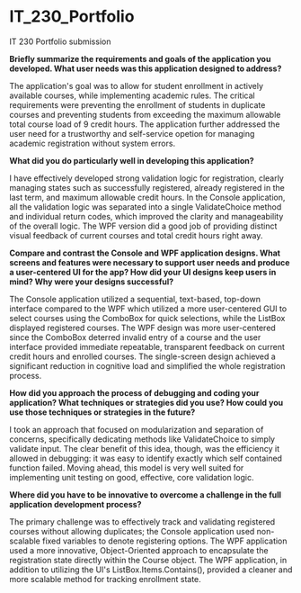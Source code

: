 # IT_230_Portfolio
IT 230 Portfolio submission

**Briefly summarize the requirements and goals of the application you developed. What user needs was this application designed to address?**

The application's goal was to allow for student enrollment in actively available courses, while implementing academic rules. The critical requirements were preventing the enrollment of students in duplicate courses and preventing students from exceeding the maximum allowable total course load of 9 credit hours. The application further addressed the user need for a trustworthy and self-service opetion for managing academic registration without system errors.

**What did you do particularly well in developing this application?**

I have effectively developed strong validation logic for registration, clearly managing states such as successfully registered, already registered in the last term, and maximum allowable credit hours. In the Console application, all the validation logic was separated into a single ValidateChoice method and individual return codes, which improved the clarity and manageability of the overall logic. The WPF version did a good job of providing distinct visual feedback of current courses and total credit hours right away.

**Compare and contrast the Console and WPF application designs. What screens and features were necessary to support user needs and produce a user-centered UI for the app? How did your UI designs keep users in mind? Why were your designs successful?**

The Console application utilized a sequential, text-based, top-down interface compared to the WPF which utilized a more user-centered GUI to select courses using the ComboBox for quick selections, while the ListBox displayed registered courses. The WPF design was more user-centered since the ComboBox deterred invalid entry of a course and the user interface provided immediate repeatable, transparent feedback on current credit hours and enrolled courses. The single-screen design achieved a significant reduction in cognitive load and simplified the whole registration process.

**How did you approach the process of debugging and coding your application? What techniques or strategies did you use? How could you use those techniques or strategies in the future?**

I took an approach that focused on modularization and separation of concerns, specifically dedicating methods like ValidateChoice to simply validate input. The clear benefit of this idea, though, was the efficiency it allowed in debugging: it was easy to identify exactly which self contained function failed. Moving ahead, this model is very well suited for implementing unit testing on good, effective, core validation logic.

**Where did you have to be innovative to overcome a challenge in the full application development process?**

The primary challenge was to effectively track and validating registered courses without allowing duplicates; the Console application used non-scalable fixed variables to denote registering options. The WPF application used a more innovative, Object-Oriented approach to encapsulate the registration state directly within the Course object. The WPF application, in addition to utilizing the UI's ListBox.Items.Contains(), provided a cleaner and more scalable method for tracking enrollment state.
